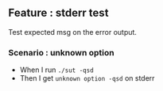 ## Feature : stderr test

Test expected msg on the error output.  

### Scenario : unknown option

  - When I run `./sut -qsd`
  - Then I get `unknown option -qsd` on stderr